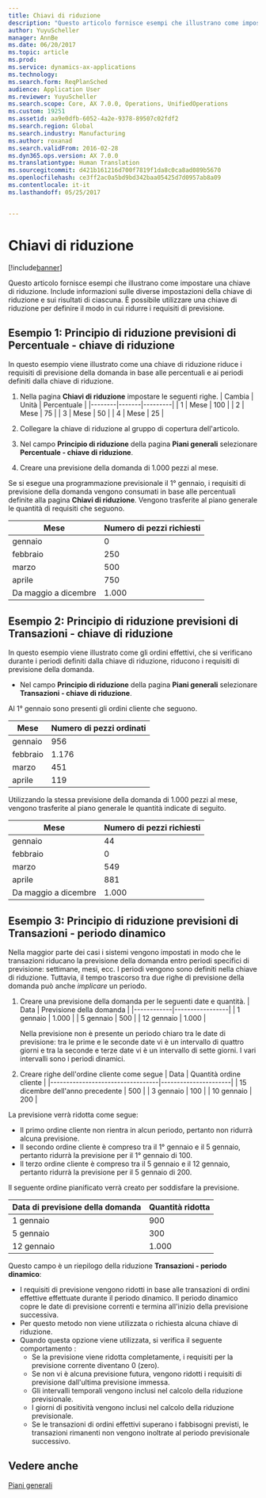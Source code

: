 ```yaml
---
title: Chiavi di riduzione
description: "Questo articolo fornisce esempi che illustrano come impostare una chiave di riduzione. Include informazioni sulle diverse impostazioni della chiave di riduzione e sui risultati di ciascuna. È possibile utilizzare una chiave di riduzione per definire il modo in cui ridurre i requisiti di previsione."
author: YuyuScheller
manager: AnnBe
ms.date: 06/20/2017
ms.topic: article
ms.prod: 
ms.service: dynamics-ax-applications
ms.technology: 
ms.search.form: ReqPlanSched
audience: Application User
ms.reviewer: YuyuScheller
ms.search.scope: Core, AX 7.0.0, Operations, UnifiedOperations
ms.custom: 19251
ms.assetid: aa9e0dfb-6052-4a2e-9378-89507c02fdf2
ms.search.region: Global
ms.search.industry: Manufacturing
ms.author: roxanad
ms.search.validFrom: 2016-02-28
ms.dyn365.ops.version: AX 7.0.0
ms.translationtype: Human Translation
ms.sourcegitcommit: d421b161216d700f7819f1da8c0ca8ad089b5670
ms.openlocfilehash: ce3ff2ac0a5bd9bd342baa05425d7d0957ab8a09
ms.contentlocale: it-it
ms.lasthandoff: 05/25/2017


---
```


# <a name="reduction-keys"></a>Chiavi di riduzione

[!include[banner](../includes/banner.md)]


Questo articolo fornisce esempi che illustrano come impostare una chiave di riduzione. Include informazioni sulle diverse impostazioni della chiave di riduzione e sui risultati di ciascuna. È possibile utilizzare una chiave di riduzione per definire il modo in cui ridurre i requisiti di previsione.

<a name="example-1-percent---reduction-key-forecast-reduction-principle"></a>Esempio 1: Principio di riduzione previsioni di Percentuale - chiave di riduzione
---------------------------------------------------------------

In questo esempio viene illustrato come una chiave di riduzione riduce i requisiti di previsione della domanda in base alle percentuali e ai periodi definiti dalla chiave di riduzione.

1.  Nella pagina **Chiavi di riduzione** impostare le seguenti righe.
    | Cambia | Unità  | Percentuale |
    |--------|-------|---------|
    | 1      | Mese | 100     |
    | 2      | Mese | 75      |
    | 3      | Mese | 50      |
    | 4      | Mese | 25      |

2.  Collegare la chiave di riduzione al gruppo di copertura dell'articolo.
3.  Nel campo **Principio di riduzione** della pagina **Piani generali** selezionare **Percentuale - chiave di riduzione**.
4.  Creare una previsione della domanda di 1.000 pezzi al mese.

Se si esegue una programmazione previsionale il 1° gennaio, i requisiti di previsione della domanda vengono consumati in base alle percentuali definite alla pagina **Chiavi di riduzione**. Vengono trasferite al piano generale le quantità di requisiti che seguono.

| Mese                | Numero di pezzi richiesti |
|----------------------|---------------------------|
| gennaio              | 0                         |
| febbraio             | 250                       |
| marzo                | 500                       |
| aprile                | 750                       |
| Da maggio a dicembre | 1.000                     |

## <a name="example-2-transactions--reduction-key-forecast-reduction-principle"></a>Esempio 2: Principio di riduzione previsioni di Transazioni - chiave di riduzione
In questo esempio viene illustrato come gli ordini effettivi, che si verificano durante i periodi definiti dalla chiave di riduzione, riducono i requisiti di previsione della domanda.

-   Nel campo **Principio di riduzione** della pagina **Piani generali** selezionare **Transazioni - chiave di riduzione**.

Al 1° gennaio sono presenti gli ordini cliente che seguono.

| Mese    | Numero di pezzi ordinati |
|----------|--------------------------|
| gennaio  | 956                      |
| febbraio | 1.176                    |
| marzo    | 451                      |
| aprile    | 119                      |

Utilizzando la stessa previsione della domanda di 1.000 pezzi al mese, vengono trasferite al piano generale le quantità indicate di seguito.

| Mese                | Numero di pezzi richiesti |
|----------------------|---------------------------|
| gennaio              | 44                        |
| febbraio             | 0                         |
| marzo                | 549                       |
| aprile                | 881                       |
| Da maggio a dicembre | 1.000                     |

## <a name="example-3-transactions--dynamic-period-forecast-reduction-principle"></a>Esempio 3: Principio di riduzione previsioni di Transazioni - periodo dinamico
Nella maggior parte dei casi i sistemi vengono impostati in modo che le transazioni riducano la previsione della domanda entro periodi specifici di previsione: settimane, mesi, ecc. I periodi vengono sono definiti nella chiave di riduzione. Tuttavia, il tempo trascorso tra due righe di previsione della domanda può anche *implicare* un periodo.

1.  Creare una previsione della domanda per le seguenti date e quantità.
    | Data       | Previsione della domanda |
    |------------|-----------------|
    | 1 gennaio  | 1.000           |
    | 5 gennaio  | 500             |
    | 12 gennaio | 1.000           |

    Nella previsione non è presente un periodo chiaro tra le date di previsione: tra le prime e le seconde date vi è un intervallo di quattro giorni e tra la seconde e terze date vi è un intervallo di sette giorni. I vari intervalli sono i periodi dinamici.
2.  Creare righe dell'ordine cliente come segue
    | Data                             | Quantità ordine cliente |
    |----------------------------------|----------------------|
    | 15 dicembre dell'anno precedente | 500                  |
    | 3 gennaio                        | 100                  |
    | 10 gennaio                       | 200                  |

La previsione verrà ridotta come segue:

-   Il primo ordine cliente non rientra in alcun periodo, pertanto non ridurrà alcuna previsione.
-   Il secondo ordine cliente è compreso tra il 1° gennaio e il 5 gennaio, pertanto ridurrà la previsione per il 1° gennaio di 100.
-   Il terzo ordine cliente è compreso tra il 5 gennaio e il 12 gennaio, pertanto ridurrà la previsione per il 5 gennaio di 200.

Il seguente ordine pianificato verrà creato per soddisfare la previsione.

| Data di previsione della domanda | Quantità ridotta |
|----------------------|------------------|
| 1 gennaio            | 900              |
| 5 gennaio            | 300              |
| 12 gennaio           | 1.000            |

Questo campo è un riepilogo della riduzione **Transazioni - periodo dinamico**:

-   I requisiti di previsione vengono ridotti in base alle transazioni di ordini effettive effettuate durante il periodo dinamico. Il periodo dinamico copre le date di previsione correnti e termina all'inizio della previsione successiva.
-   Per questo metodo non viene utilizzata o richiesta alcuna chiave di riduzione.
-   Quando questa opzione viene utilizzata, si verifica il seguente comportamento :
    -   Se la previsione viene ridotta completamente, i requisiti per la previsione corrente diventano 0 (zero).
    -   Se non vi è alcuna previsione futura, vengono ridotti i requisiti di previsione dall'ultima previsione immessa.
    -   Gli intervalli temporali vengono inclusi nel calcolo della riduzione previsionale.
    -   I giorni di positività vengono inclusi nel calcolo della riduzione previsionale.
    -   Se le transazioni di ordini effettivi superano i fabbisogni previsti, le transazioni rimanenti non vengono inoltrate al periodo previsionale successivo.


<a name="see-also"></a>Vedere anche
--------

[Piani generali](master-plans.md)




